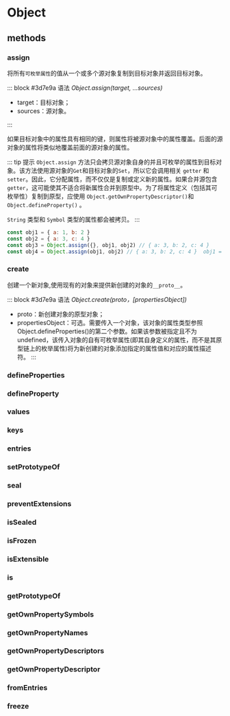 # Object

## methods

### assign

将所有`可枚举属性`的值从一个或多个源对象复制到目标对象并返回目标对象。

::: block #3d7e9a 语法
_Object.assign(target, ...sources)_

- target：目标对象；
- sources：源对象。

:::

如果目标对象中的属性具有相同的键，则属性将被源对象中的属性覆盖。后面的源对象的属性将类似地覆盖前面的源对象的属性。

::: tip 提示
`Object.assign` 方法只会拷贝源对象自身的并且可枚举的属性到目标对象。该方法使用源对象的`Get`和目标对象的`Set`，所以它会调用相关 `getter` 和 `setter`。因此，它分配属性，而不仅仅是复制或定义新的属性。如果合并源包含 `getter`，这可能使其不适合将新属性合并到原型中。为了将属性定义（包括其可枚举性）复制到原型，应使用 `Object.getOwnPropertyDescriptor()`和 `Object.defineProperty()` 。

`String` 类型和 `Symbol` 类型的属性都会被拷贝。
:::

```js
const obj1 = { a: 1, b: 2 }
const obj2 = { a: 3, c: 4 }
const obj3 = Object.assign({}, obj1, obj2) // { a: 3, b: 2, c: 4 }
const obj4 = Object.assign(obj1, obj2) // { a: 3, b: 2, c: 4 }  obj1 = { a: 3, b: 2, c: 4 }
```

### create

创建一个新对象,使用现有的对象来提供新创建的对象的`__proto__`。

::: block #3d7e9a 语法
_Object.create(proto，[propertiesObject])_

- proto：新创建对象的原型对象；
- propertiesObject：可选。需要传入一个对象，该对象的属性类型参照 Object.defineProperties()的第二个参数。如果该参数被指定且不为 undefined，该传入对象的自有可枚举属性(即其自身定义的属性，而不是其原型链上的枚举属性)将为新创建的对象添加指定的属性值和对应的属性描述符。
:::

### defineProperties

### defineProperty

### values

### keys

### entries

### setPrototypeOf

### seal

### preventExtensions

### isSealed

### isFrozen

### isExtensible

### is

### getPrototypeOf

### getOwnPropertySymbols

### getOwnPropertyNames

### getOwnPropertyDescriptors

### getOwnPropertyDescriptor

### fromEntries

### freeze
